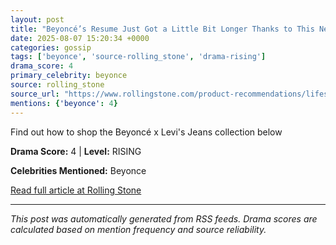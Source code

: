 ```yaml
---
layout: post
title: "Beyoncé’s Resume Just Got a Little Bit Longer Thanks to This New Levi’s Jeans Commercial"
date: 2025-08-07 15:20:34 +0000
categories: gossip
tags: ['beyonce', 'source-rolling_stone', 'drama-rising']
drama_score: 4
primary_celebrity: beyonce
source: rolling_stone
source_url: "https://www.rollingstone.com/product-recommendations/lifestyle/beyonce-levis-jeans-collab-where-to-buy-online-1235278092/"
mentions: {'beyonce': 4}
---
```


Find out how to shop the Beyoncé x Levi's Jeans collection below

**Drama Score:** 4 | **Level:** RISING

**Celebrities Mentioned:** Beyonce

[Read full article at Rolling Stone](https://www.rollingstone.com/product-recommendations/lifestyle/beyonce-levis-jeans-collab-where-to-buy-online-1235278092/)

---
*This post was automatically generated from RSS feeds. Drama scores are calculated based on mention frequency and source reliability.*
